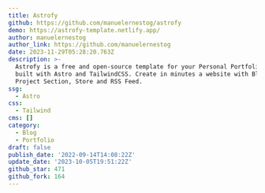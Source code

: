 ```yaml
---
title: Astrofy
github: https://github.com/manuelernestog/astrofy
demo: https://astrofy-template.netlify.app/
author: manuelernestog
author_link: https://github.com/manuelernestog
date: 2023-11-29T05:28:20.763Z
description: >-
  Astrofy is a free and open-source template for your Personal Portfolio Website
  built with Astro and TailwindCSS. Create in minutes a website with Blog, CV,
  Project Section, Store and RSS Feed.
ssg:
  - Astro
css:
  - Tailwind
cms: []
category:
  - Blog
  - Portfolio
draft: false
publish_date: '2022-09-14T14:08:22Z'
update_date: '2023-10-05T19:51:22Z'
github_star: 471
github_fork: 164
---
```


